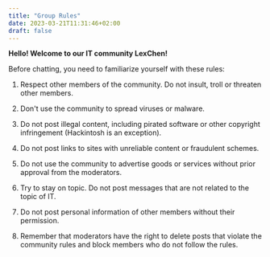 ```yaml
---
title: "Group Rules"
date: 2023-03-21T11:31:46+02:00
draft: false
---
```


**Hello! Welcome to our IT community LexChen!**

Before chatting, you need to familiarize yourself with these rules:

1. Respect other members of the community. Do not insult, troll or threaten other members.

2. Don't use the community to spread viruses or malware.

3. Do not post illegal content, including pirated software or other copyright infringement (Hackintosh is an exception).

4. Do not post links to sites with unreliable content or fraudulent schemes.

5. Do not use the community to advertise goods or services without prior approval from the moderators.

6. Try to stay on topic. Do not post messages that are not related to the topic of IT.

7. Do not post personal information of other members without their permission.

8. Remember that moderators have the right to delete posts that violate the community rules and block members who do not follow the rules.
